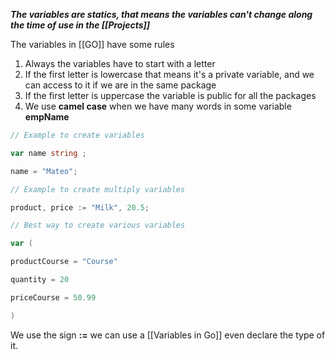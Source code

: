 

***The variables are statics, that means the variables can't change along the time of use in the [[Projects]]***

The variables in [[GO]] have some rules

1. Always the variables have to start with a letter
2. If the first letter is lowercase that means it's a private variable, and we can access to it if we are in the same package
3. If the first letter is uppercase the variable is public for all the packages
4. We use **camel case** when we have many words in some variable **empName**

```Go
// Example to create variables

var name string ;

name = "Mateo";

// Example to create multiply variables

product, price := "Milk", 20.5;

// Best way to create various variables

var (

productCourse = "Course"

quantity = 20

priceCourse = 50.99

)
```

We use the sign **:=** we can use a [[Variables in Go]] even declare the type of it.
